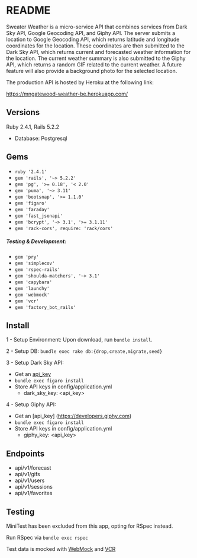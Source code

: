 # README

Sweater Weather is a micro-service API that combines services from Dark Sky API, Google Geocoding API, and Giphy API. The server submits a location to Google Geocoding API, which returns latitude and longitude coordinates for the location.  These coordinates are then submitted to the Dark Sky API, which returns current and forecasted weather information for the location.  The current weather summary is also submitted to the Giphy API, which returns a random GIF related to the current weather.  A future feature will also provide a background photo for the selected location.

The production API is hosted by Heroku at the following link:

https://mngatewood-weather-be.herokuapp.com/

## Versions
Ruby 2.4.1,
Rails 5.2.2

* Database: Postgresql

## Gems
- ``ruby '2.4.1'``
- ``gem 'rails', '~> 5.2.2'``
- ``gem 'pg', '>= 0.18', '< 2.0'``
- ``gem 'puma', '~> 3.11'``
- ``gem 'bootsnap', '>= 1.1.0'``
- ``gem 'figaro'``
- ``gem 'faraday'``
- ``gem 'fast_jsonapi'``
- ``gem 'bcrypt', '~> 3.1', '>= 3.1.11'``
- ``gem 'rack-cors', require: 'rack/cors'``

##### Testing & Development:
- ``gem 'pry'``
- ``gem 'simplecov'``
- ``gem 'rspec-rails'``
- ``gem 'shoulda-matchers', '~> 3.1'``
- ``gem 'capybara'``
- ``gem 'launchy'``
- ``gem 'webmock'``
- ``gem 'vcr'``
- ``gem 'factory_bot_rails'``

## Install
1 - Setup Environment: Upon download, run ``bundle install``.

2 - Setup DB: ``bundle exec rake db:{drop,create,migrate,seed}``

3 - Setup Dark Sky API:
  - Get an [api_key](https://darksky.net/dev/register)
  - ``bundle exec figaro install``
  - Store API keys in config/application.yml
    - dark_sky_key: <api_key>

4 - Setup Giphy API:
  - Get an [api_key] (https://developers.giphy.com)
  - ``bundle exec figaro install``
  - Store API keys in config/application.yml
    - giphy_key: <api_key>
    
## Endpoints

- api/v1/forecast
- api/v1/gifs
- api/v1/users
- api/v1/sessions
- api/v1/favorites

## Testing
  MiniTest has been excluded from this app, opting for RSpec instead.

  Run RSpec via ``bundle exec rspec``

  Test data is mocked with [WebMock](https://github.com/bblimke/webmock) and [VCR](https://github.com/vcr/vcr)

